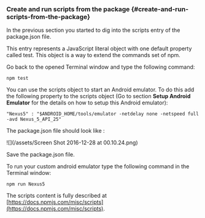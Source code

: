 ### Create and run scripts from the package {#create-and-run-scripts-from-the-package}

In the previous section you started to dig into the scripts entry of the package.json file.

This entry represents a JavaScript literal object with one default property called test. This object is a way to extend the commands set of npm.

Go back to the opened Terminal window and type the following command:

```
npm test
```

You can use the scripts object to start an Android emulator. To do this add the following property to the scripts object \(Go to section **Setup Android Emulator** for the details on how to setup this Android emulator\):

```
"Nexus5" : "$ANDROID_HOME/tools/emulator -netdelay none -netspeed full -avd Nexus_5_API_25"
```

The package.json file should look like :

![](/assets/Screen Shot 2016-12-28 at 00.10.24.png)

Save the package.json file.

To run your custom android emulator type the following command in the Terminal window:

```
npm run Nexus5
```

The scripts content is fully described at [https://docs.npmjs.com/misc/scripts](https://docs.npmjs.com/misc/scripts).

